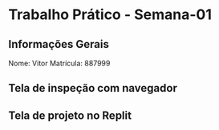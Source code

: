 # Trabalho Prático - Semana-01

## Informações Gerais
Nome: Vitor
Matrícula: 887999
## Tela de inspeção com navegador

## Tela de projeto no Replit

